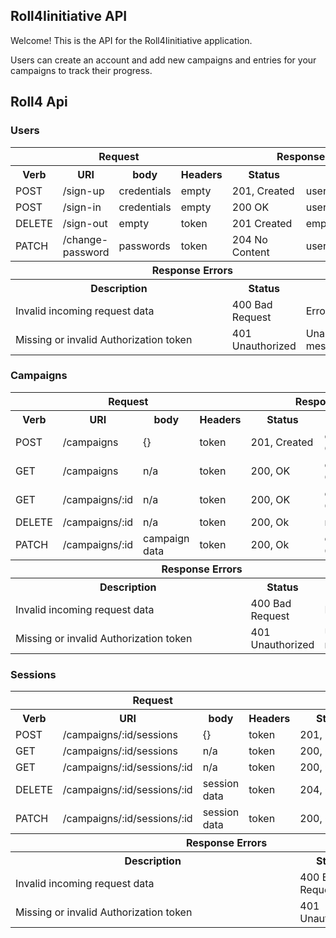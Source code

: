 ## Roll4Iinitiative API

Welcome! This is the API for the Roll4Iinitiative application.

Users can create an account and add new campaigns and entries for your campaigns to track their progress.

## Roll4 Api
### Users

<table>
<tr>
  <th colspan="4">Request</th>
  <th colspan="2">Response</th>
</tr>
<tr>
  <th>Verb</th>
  <th>URI</th>
  <th>body</th>
  <th>Headers</th>
  <th>Status</th>
  <th>body</th>
</tr>
<tr>
<td>POST</td>
<td>/sign-up</td>
<td>credentials</td>
<td>empty</td>
<td>201, Created</td>
<td>user</td>
</tr>
<tr>
<td>POST</td>
<td>/sign-in</td>
<td>credentials</td>
<td>empty</td>
<td>200 OK</td>
<td>user w/token</td>
</tr>
<tr>
<td>DELETE</td>
<td>/sign-out</td>
<td>empty</td>
<td>token</td>
<td>201 Created</td>
<td>empty</td>
</tr>
<tr>
<td>PATCH</td>
<td>/change-password</td>
<td>passwords</td>
<td>token</td>
<td>204 No Content</td>
<td>user w/token</td>
</tr>
<tr>
  <th colspan="6">Response Errors</th>
</tr>
<tr>
  <th colspan="4">Description</th>
  <th colspan="1">Status</th>
  <th colspan="1">Body</th>
</tr>
<tr>
  <td colspan="4">Invalid incoming request data</td>
  <td>400 Bad Request</td>
  <td>Error object</td>
</tr>
<tr>
  <td colspan="4">Missing or invalid Authorization token</td>
  <td>401 Unauthorized</td>
  <td>Unauthorized message</td>
</tr>
</table>


### Campaigns
<table>
<tr>
  <th colspan="4">Request</th>
  <th colspan="2">Response</th>
</tr>
<tr>
  <th>Verb</th>
  <th>URI</th>
  <th>body</th>
  <th>Headers</th>
  <th>Status</th>
  <th>body</th>
</tr>
<tr>
<td>POST</td>
<td> /campaigns</td>
<td>{}</td>
<td>token</td>
<td>201, Created</td>
<td>campaign Obj</td>
</tr>
<tr>
<td>GET</td>
<td>/campaigns</td>
<td>n/a</td>
<td>token</td>
<td>200, OK</td>
<td>campaigns Obj</td>
</tr>
<td>GET</td>
<td>/campaigns/:id</td>
<td>n/a</td>
<td>token</td>
<td>200, OK</td>
<td>campaign Obj</td>
</tr>
<tr>
<td>DELETE</td>
<td>/campaigns/:id</td>
<td> n/a </td>
<td>token</td>
<td>200, Ok</td>
<td>n/a</td>
</tr>
</tr>
<tr>
<td>PATCH</td>
<td>/campaigns/:id</td>
<td>campaign data</td>
<td>token</td>
<td>200, Ok</td>
<td>campaign Obj</td>
</tr>
<tr>
  <th colspan="6">Response Errors</th>
</tr>
<tr>
  <th colspan="4">Description</th>
  <th colspan="1">Status</th>
  <th colspan="1">Body</th>
</tr>
<tr>
  <td colspan="4">Invalid incoming request data</td>
  <td>400 Bad Request</td>
  <td>Error object</td>
</tr>
<tr>
  <td colspan="4">Missing or invalid Authorization token</td>
  <td>401 Unauthorized</td>
  <td>Unauthorized message</td>
</tr>
</table>

### Sessions
<table>
<tr>
  <th colspan="4">Request</th>
  <th colspan="2">Response</th>
</tr>
<tr>
  <th>Verb</th>
  <th>URI</th>
  <th>body</th>
  <th>Headers</th>
  <th>Status</th>
  <th>body</th>
</tr>
<tr>
<td>POST</td>
<td> /campaigns/:id/sessions</td>
<td>{}</td>
<td>token</td>
<td>201, Created</td>
<td>session Obj</td>
</tr>
<tr>
<td>GET</td>
<td>/campaigns/:id/sessions</td>
<td>n/a</td>
<td>token</td>
<td>200, OK</td>
<td>sessions Obj</td>
</tr>
<td>GET</td>
<td>/campaigns/:id/sessions/:id</td>
<td>n/a</td>
<td>token</td>
<td>200, OK</td>
<td>session Obj</td>
</tr>
<tr>
<td>DELETE</td>
<td>/campaigns/:id/sessions/:id</td>
<td>session data</td>
<td>token</td>
<td>204, Ok</td>
<td> n/a </td>
</tr>
</tr>
<tr>
<td>PATCH</td>
<td>/campaigns/:id/sessions/:id</td>
<td>session data</td>
<td>token</td>
<td>200, Ok</td>
<td>session Obj</td>
</tr>
<tr>
  <th colspan="6">Response Errors</th>
</tr>
<tr>
  <th colspan="4">Description</th>
  <th colspan="1">Status</th>
  <th colspan="1">Body</th>
</tr>
<tr>
  <td colspan="4">Invalid incoming request data</td>
  <td>400 Bad Request</td>
  <td>Error object</td>
</tr>
<tr>
  <td colspan="4">Missing or invalid Authorization token</td>
  <td>401 Unauthorized</td>
  <td>Unauthorized message</td>
</tr>
</table>
